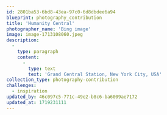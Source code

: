 ```yaml
---
id: 2801ba53-6bd8-43ea-97c0-6d8dbdee6a94
blueprint: photography_contribution
title: 'Humanity Central'
photographer_name: 'Bing image'
image: image-1713108060.jpeg
description:
  -
    type: paragraph
    content:
      -
        type: text
        text: 'Grand Central Station, New York City, USA'
collection_type: photography-contribution
challenges:
  - inspiration
updated_by: 46c097c5-771c-49e2-b8c6-ba6009ae7172
updated_at: 1719231111
---
```

